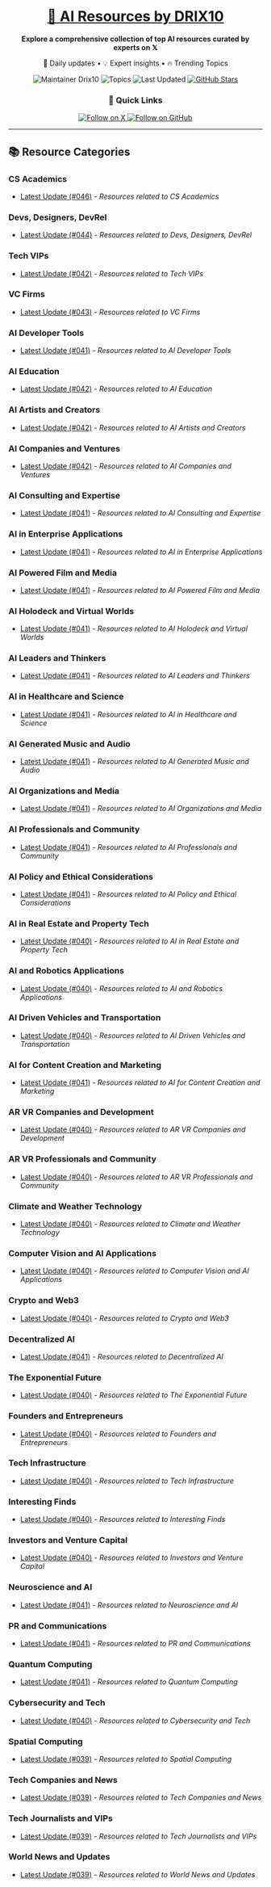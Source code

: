 
<div align="center">
  <h1><a href="https://x.com/DRIX_10_" target="_blank">🚀 AI Resources by DRIX10</a></h1>
  <p><strong>Explore a comprehensive collection of top AI resources curated by experts on 𝕏</strong></p>
  <p>🌟 Daily updates • 💡 Expert insights • 🔥 Trending Topics</p>

  <img src="https://img.shields.io/badge/Maintainer-Drix10-blue?style=for-the-badge" alt="Maintainer Drix10" />
  <img src="https://img.shields.io/badge/Topics-Everything%2C%20AI-red?style=for-the-badge" alt="Topics" />
  <img src="https://img.shields.io/github/last-commit/Drix10/ai-resources?style=for-the-badge&color=5D6D7E" alt="Last Updated" />
  <a href="https://github.com/Drix10/ai-resources"><img src="https://img.shields.io/github/stars/Drix10/ai-resources?style=for-the-badge&color=yellow" alt="GitHub Stars" /></a>

  <br>

  <h3>🌟 Quick Links</h3>
    <a href="https://x.com/DRIX_10_">
      <img src="https://img.shields.io/badge/Follow_on_𝕏-black?style=for-the-badge&logo=x&logoColor=white" alt="Follow on X" />
    </a>
    <a href="https://github.com/Drix10">
      <img src="https://img.shields.io/badge/Follow_on_GitHub-black?style=for-the-badge&logo=github&logoColor=white" alt="Follow on GitHub" />
    </a>
</div>

---

## 📚 Resource Categories

### CS Academics

*   [Latest Update (#046)](https://github.com/Drix10/ai-resources/blob/main/CS%20Academics/resources-046.md) - *Resources related to CS Academics*

### Devs, Designers, DevRel

*   [Latest Update (#044)](https://github.com/Drix10/ai-resources/blob/main/Devs%2C%20Designers%2C%20DevRel/resources-044.md) - *Resources related to Devs, Designers, DevRel*

### Tech VIPs

*   [Latest Update (#042)](https://github.com/Drix10/ai-resources/blob/main/Tech%20VIPs/resources-042.md) - *Resources related to Tech VIPs*

### VC Firms

*   [Latest Update (#043)](https://github.com/Drix10/ai-resources/blob/main/VC%20Firms/resources-043.md) - *Resources related to VC Firms*

### AI Developer Tools

*   [Latest Update (#041)](https://github.com/Drix10/ai-resources/blob/main/AI%20Developer%20Tools/resources-041.md) - *Resources related to AI Developer Tools*

### AI Education

*   [Latest Update (#042)](https://github.com/Drix10/ai-resources/blob/main/AI%20Education/resources-042.md) - *Resources related to AI Education*

### AI Artists and Creators

*   [Latest Update (#042)](https://github.com/Drix10/ai-resources/blob/main/AI%20Artists%20and%20Creators/resources-042.md) - *Resources related to AI Artists and Creators*

### AI Companies and Ventures

*   [Latest Update (#042)](https://github.com/Drix10/ai-resources/blob/main/AI%20Companies%20and%20Ventures/resources-042.md) - *Resources related to AI Companies and Ventures*

### AI Consulting and Expertise

*   [Latest Update (#041)](https://github.com/Drix10/ai-resources/blob/main/AI%20Consulting%20and%20Expertise/resources-041.md) - *Resources related to AI Consulting and Expertise*

### AI in Enterprise Applications

*   [Latest Update (#041)](https://github.com/Drix10/ai-resources/blob/main/AI%20in%20Enterprise%20Applications/resources-041.md) - *Resources related to AI in Enterprise Applications*

### AI Powered Film and Media

*   [Latest Update (#041)](https://github.com/Drix10/ai-resources/blob/main/AI%20Powered%20Film%20and%20Media/resources-041.md) - *Resources related to AI Powered Film and Media*

### AI Holodeck and Virtual Worlds

*   [Latest Update (#041)](https://github.com/Drix10/ai-resources/blob/main/AI%20Holodeck%20and%20Virtual%20Worlds/resources-041.md) - *Resources related to AI Holodeck and Virtual Worlds*

### AI Leaders and Thinkers

*   [Latest Update (#041)](https://github.com/Drix10/ai-resources/blob/main/AI%20Leaders%20and%20Thinkers/resources-041.md) - *Resources related to AI Leaders and Thinkers*

### AI in Healthcare and Science

*   [Latest Update (#041)](https://github.com/Drix10/ai-resources/blob/main/AI%20in%20Healthcare%20and%20Science/resources-041.md) - *Resources related to AI in Healthcare and Science*

### AI Generated Music and Audio

*   [Latest Update (#041)](https://github.com/Drix10/ai-resources/blob/main/AI%20Generated%20Music%20and%20Audio/resources-041.md) - *Resources related to AI Generated Music and Audio*

### AI Organizations and Media

*   [Latest Update (#041)](https://github.com/Drix10/ai-resources/blob/main/AI%20Organizations%20and%20Media/resources-041.md) - *Resources related to AI Organizations and Media*

### AI Professionals and Community

*   [Latest Update (#041)](https://github.com/Drix10/ai-resources/blob/main/AI%20Professionals%20and%20Community/resources-041.md) - *Resources related to AI Professionals and Community*

### AI Policy and Ethical Considerations

*   [Latest Update (#041)](https://github.com/Drix10/ai-resources/blob/main/AI%20Policy%20and%20Ethical%20Considerations/resources-041.md) - *Resources related to AI Policy and Ethical Considerations*

### AI in Real Estate and Property Tech

*   [Latest Update (#040)](https://github.com/Drix10/ai-resources/blob/main/AI%20in%20Real%20Estate%20and%20Property%20Tech/resources-040.md) - *Resources related to AI in Real Estate and Property Tech*

### AI and Robotics Applications

*   [Latest Update (#040)](https://github.com/Drix10/ai-resources/blob/main/AI%20and%20Robotics%20Applications/resources-040.md) - *Resources related to AI and Robotics Applications*

### AI Driven Vehicles and Transportation

*   [Latest Update (#040)](https://github.com/Drix10/ai-resources/blob/main/AI%20Driven%20Vehicles%20and%20Transportation/resources-040.md) - *Resources related to AI Driven Vehicles and Transportation*

### AI for Content Creation and Marketing

*   [Latest Update (#041)](https://github.com/Drix10/ai-resources/blob/main/AI%20for%20Content%20Creation%20and%20Marketing/resources-041.md) - *Resources related to AI for Content Creation and Marketing*

### AR VR Companies and Development

*   [Latest Update (#040)](https://github.com/Drix10/ai-resources/blob/main/AR%20VR%20Companies%20and%20Development/resources-040.md) - *Resources related to AR VR Companies and Development*

### AR VR Professionals and Community

*   [Latest Update (#040)](https://github.com/Drix10/ai-resources/blob/main/AR%20VR%20Professionals%20and%20Community/resources-040.md) - *Resources related to AR VR Professionals and Community*

### Climate and Weather Technology

*   [Latest Update (#040)](https://github.com/Drix10/ai-resources/blob/main/Climate%20and%20Weather%20Technology/resources-040.md) - *Resources related to Climate and Weather Technology*

### Computer Vision and AI Applications

*   [Latest Update (#040)](https://github.com/Drix10/ai-resources/blob/main/Computer%20Vision%20and%20AI%20Applications/resources-040.md) - *Resources related to Computer Vision and AI Applications*

### Crypto and Web3

*   [Latest Update (#040)](https://github.com/Drix10/ai-resources/blob/main/Crypto%20and%20Web3/resources-040.md) - *Resources related to Crypto and Web3*

### Decentralized AI

*   [Latest Update (#041)](https://github.com/Drix10/ai-resources/blob/main/Decentralized%20AI/resources-041.md) - *Resources related to Decentralized AI*

### The Exponential Future

*   [Latest Update (#040)](https://github.com/Drix10/ai-resources/blob/main/The%20Exponential%20Future/resources-040.md) - *Resources related to The Exponential Future*

### Founders and Entrepreneurs

*   [Latest Update (#040)](https://github.com/Drix10/ai-resources/blob/main/Founders%20and%20Entrepreneurs/resources-040.md) - *Resources related to Founders and Entrepreneurs*

### Tech Infrastructure

*   [Latest Update (#040)](https://github.com/Drix10/ai-resources/blob/main/Tech%20Infrastructure/resources-040.md) - *Resources related to Tech Infrastructure*

### Interesting Finds

*   [Latest Update (#040)](https://github.com/Drix10/ai-resources/blob/main/Interesting%20Finds/resources-040.md) - *Resources related to Interesting Finds*

### Investors and Venture Capital

*   [Latest Update (#040)](https://github.com/Drix10/ai-resources/blob/main/Investors%20and%20Venture%20Capital/resources-040.md) - *Resources related to Investors and Venture Capital*

### Neuroscience and AI

*   [Latest Update (#041)](https://github.com/Drix10/ai-resources/blob/main/Neuroscience%20and%20AI/resources-041.md) - *Resources related to Neuroscience and AI*

### PR and Communications

*   [Latest Update (#041)](https://github.com/Drix10/ai-resources/blob/main/PR%20and%20Communications/resources-041.md) - *Resources related to PR and Communications*

### Quantum Computing

*   [Latest Update (#041)](https://github.com/Drix10/ai-resources/blob/main/Quantum%20Computing/resources-041.md) - *Resources related to Quantum Computing*

### Cybersecurity and Tech

*   [Latest Update (#040)](https://github.com/Drix10/ai-resources/blob/main/Cybersecurity%20and%20Tech/resources-040.md) - *Resources related to Cybersecurity and Tech*

### Spatial Computing

*   [Latest Update (#039)](https://github.com/Drix10/ai-resources/blob/main/Spatial%20Computing/resources-039.md) - *Resources related to Spatial Computing*

### Tech Companies and News

*   [Latest Update (#039)](https://github.com/Drix10/ai-resources/blob/main/Tech%20Companies%20and%20News/resources-039.md) - *Resources related to Tech Companies and News*

### Tech Journalists and VIPs

*   [Latest Update (#039)](https://github.com/Drix10/ai-resources/blob/main/Tech%20Journalists%20and%20VIPs/resources-039.md) - *Resources related to Tech Journalists and VIPs*

### World News and Updates

*   [Latest Update (#039)](https://github.com/Drix10/ai-resources/blob/main/World%20News%20and%20Updates/resources-039.md) - *Resources related to World News and Updates*

